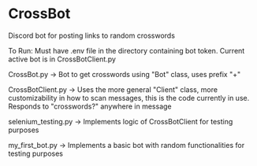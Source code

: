 # CrossBot
Discord bot for posting links to random crosswords


To Run: Must have .env file in the directory containing bot token. Current active bot is in CrossBotClient.py


CrossBot.py -> Bot to get crosswords using "Bot" class, uses prefix "+"

CrossBotClient.py -> Uses the more general "Client" class, more customizability in how to scan messages, this is the code currently in use. Responds to "crosswords?" anywhere in message

selenium_testing.py -> Implements logic of CrossBotClient for testing purposes

my_first_bot.py -> Implements a basic bot with random functionalities for testing purposes
